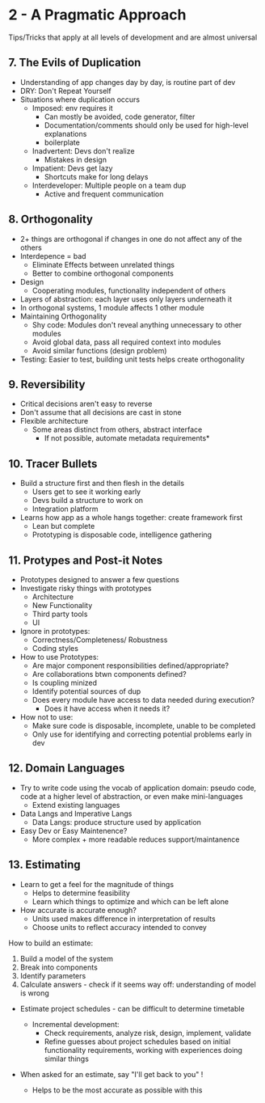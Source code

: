 # 2 - A Pragmatic Approach
Tips/Tricks that apply at all levels of development and are almost universal

## __7. The Evils of Duplication__

- Understanding of app changes day by day, is routine part of dev
- DRY: Don't Repeat Yourself
- Situations where duplication occurs
  - Imposed: env requires it
    - Can mostly be avoided, code generator, filter
    - Documentation/comments should only be used for high-level explanations
    - boilerplate
  - Inadvertent: Devs don't realize
    - Mistakes in design
  - Impatient: Devs get lazy
    - Shortcuts make for long delays
  - Interdeveloper: Multiple people on a team dup
    - Active and frequent communication

## __8. Orthogonality__

- 2+ things are orthogonal if changes in one do not affect any of the others
- Interdepence = bad
  - Eliminate Effects between unrelated things
  - Better to combine orthogonal components
- Design
  - Cooperating modules, functionality independent of others
- Layers of abstraction: each layer uses only layers underneath it
- In orthogonal systems, 1 module affects 1 other module
- Maintaining Orthogonality
  - Shy code: Modules don't reveal anything unnecessary to other modules
  - Avoid global data, pass all required context into modules
  - Avoid similar functions (design problem)
- Testing: Easier to test, building unit tests helps create orthogonality
  
## __9. Reversibility__

- Critical decisions aren't easy to reverse
- Don't assume that all decisions are cast in stone
- Flexible architecture
  - Some areas distinct from others, abstract interface
    - If not possible, automate metadata requirements*

## __10. Tracer Bullets__
- Build a structure first and then flesh in the details
  - Users get to see it working early
  - Devs build a structure to work on
  - Integration platform
- Learns how app as a whole hangs together: create framework first
  - Lean but complete
  - Prototyping is disposable code, intelligence gathering

## __11. Protypes and Post-it Notes__
- Prototypes designed to answer a few questions
- Investigate risky things with prototypes
  - Architecture
  - New Functionality
  - Third party tools
  - UI
- Ignore in prototypes:
  - Correctness/Completeness/ Robustness
  - Coding styles
- How to use Prototypes:
  - Are major component responsibilities defined/appropriate?
  - Are collaborations btwn components defined?
  - Is coupling minized
  - Identify potential sources of dup
  - Does every module have access to data needed during execution?
    - Does it have access when it needs it?
- How not to use:
  - Make sure code is disposable, incomplete, unable to be completed
  - Only use for identifying and correcting potential problems early in dev

## __12. Domain Languages__
- Try to write code using the vocab of application domain: pseudo code, code at a higher level of abstraction, or even make mini-languages
  - Extend existing languages
- Data Langs and Imperative Langs
  - Data Langs: produce structure used by application
- Easy Dev or Easy Maintenence?
  - More complex + more readable reduces support/maintanence

## __13. Estimating__
- Learn to get a feel for the magnitude of things
  - Helps to determine feasibility
  - Learn which things to optimize and which can be left alone
- How accurate is accurate enough?
  - Units used makes difference in interpretation of results
  - Choose units to reflect accuracy intended to convey

How to build an estimate:
  
1. Build a model of the system
2. Break into components
3. Identify parameters
4. Calculate answers - check if it seems way off: understanding of model is wrong

- Estimate project schedules - can be difficult to determine timetable
  - Incremental development:
    - Check requirements, analyze risk, design, implement, validate
    - Refine guesses about project schedules based on initial functionality requirements, working with experiences doing similar things

- When asked for an estimate, say "I'll get back to you" !
  - Helps to be the most accurate as possible with this